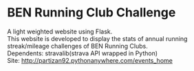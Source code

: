 # BEN Running Club Challenge
A light weighted website using Flask.<br>
This website is developed to display the stats of annual running streak/mileage challenges of BEN Running Clubs.<br>
Dependents: stravalib(strava API wrapped in Python)<br>
Site: http://partizan92.pythonanywhere.com/events_home

